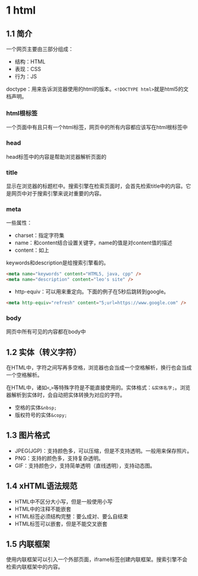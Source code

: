 # 1 html

## 1.1 简介

一个网页主要由三部分组成：

- 结构：HTML
- 表现：CSS
- 行为：JS

doctype：用来告诉浏览器使用的html的版本。`<!DOCTYPE html>`就是html5的文档声明。

### html根标签

一个页面中有且只有一个html标签，网页中的所有内容都应该写在html根标签中

### head

head标签中的内容是帮助浏览器解析页面的

### title

显示在浏览器的标题栏中。搜索引擎在检索页面时，会首先检索title中的内容。它是网页中对于搜索引擎来说对重要的内容。

### meta

一些属性：

- charset：指定字符集
- name：和content结合设置关键字，name的值是对content值的描述
- content：如上

keywords和description是给搜索引擎看的。

```html
<meta name="keywords" content="HTML5, java, cpp" />
<meta name="description" content="leo's site" />
```

- http-equiv：可以用来重定向。下面的例子在5秒后跳转到google。

```html
<meta http-equiv="refresh" content="5;url=https://www.google.com" />
```

### body

网页中所有可见的内容都在body中

## 1.2 实体（转义字符）

在HTML中，字符之间写再多空格，浏览器也会当成一个空格解析，换行也会当成一个空格解析。

在HTML中，诸如`<`,`>`等特殊字符是不能直接使用的。实体格式：`&实体名字;`。浏览器解析到实体时，会自动把实体转换为对应的字符。

- 空格的实体`&nbsp;`
- 版权符号的实体`&copy;`

## 1.3 图片格式

- JPEG(JGP)：支持颜色多，可以压缩，但是不支持透明。一般用来保存照片。
- PNG：支持的颜色多，支持复杂透明。
- GIF：支持颜色少，支持简单透明（直线透明），支持动态图。

## 1.4 xHTML语法规范

- HTML中不区分大小写，但是一般使用小写
- HTML中的注释不能嵌套
- HTML标签必须结构完整：要么成对、要么自结束
- HTML标签可以嵌套，但是不能交叉嵌套

## 1.5 内联框架

使用内联框架可以引入一个外部页面，iframe标签创建内联框架。搜索引擎不会检索内联框架中的内容。
